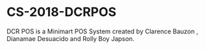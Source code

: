 # CS-2018-DCRPOS
DCR POS is a Minimart POS System created by Clarence Bauzon , Dianamae Desuacido and Rolly Boy Japson.
